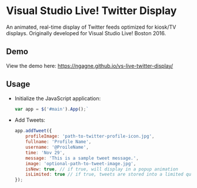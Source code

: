 # Visual Studio Live! Twitter Display
An animated, real-time display of Twitter feeds optimized for kiosk/TV displays. Originally developed for Visual Studio Live! Boston 2016.

## Demo
View the demo here: https://ngagne.github.io/vs-live-twitter-display/

## Usage
  * Initialize the JavaScript application: 
    ```js
    var app = $('#main').App();`
    ```
  * Add Tweets: 
    ```js
    app.addTweet({
        profileImage: 'path-to-twitter-profile-icon.jpg',
        fullname: 'Profile Name',
        username: '@ProileName',
        time: 'Nov 29',
        message: 'This is a sample tweet message.',
        image: 'optional-path-to-tweet-image.jpg',
        isNew: true, // if true, will display in a popup animation
        isLimited: true // if true, tweets are stored into a limited queue
    });
    ```
    